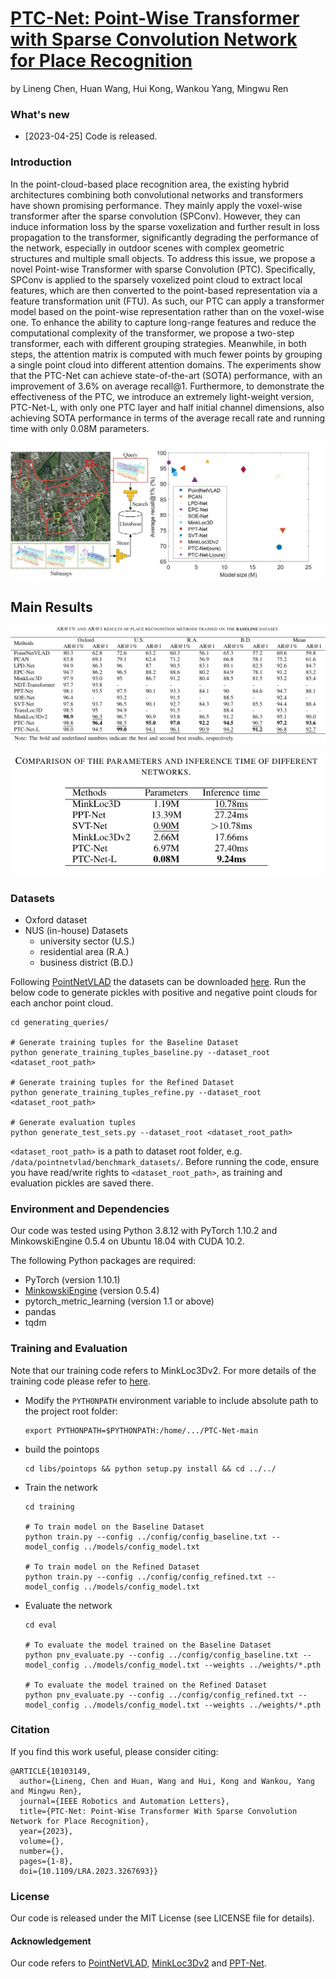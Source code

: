 # [PTC-Net: Point-Wise Transformer with Sparse Convolution Network for Place Recognition](https://ieeexplore.ieee.org/document/10103149)

by  Lineng Chen,
    Huan Wang,
	Hui Kong,
	Wankou Yang,
	Mingwu Ren


### What's new ###
* [2023-04-25] Code is released. 

### Introduction
In the point-cloud-based place recognition area, the existing hybrid architectures combining both convolutional networks and transformers have shown promising performance. They mainly apply the voxel-wise transformer after the sparse convolution (SPConv). However, they can induce information loss by the sparse voxelization and further result in loss propagation to the transformer, significantly degrading the performance of the network, especially in outdoor scenes with complex geometric structures and multiple small objects. To address this issue, we propose a novel Point-wise Transformer with sparse Convolution (PTC). Specifically, SPConv is applied to the sparsely voxelized point cloud to extract local features, which are then converted to the point-based representation via a feature transformation unit (FTU). As such, our PTC can apply a transformer model based on the point-wise representation rather than on the voxel-wise one. To enhance the ability to capture long-range features and reduce the computational complexity of the transformer, we propose a two-step transformer, each with different grouping strategies. Meanwhile, in both steps, the attention matrix is computed with much fewer points by grouping a single point cloud into different attention domains. The experiments show that the PTC-Net can achieve state-of-the-art (SOTA) performance, with an improvement of 3.6\% on average recall@1. Furthermore, to demonstrate the effectiveness of the PTC, we introduce an extremely light-weight version, PTC-Net-L, with only one PTC layer and half initial channel dimensions, also achieving SOTA performance in terms of the average recall rate and running time with only 0.08M parameters.

![Overview](media/Overview.jpg)

## Main Results
![Results](media/Results.png)

![Results](media/parameters.png)

### Datasets
* Oxford dataset
* NUS (in-house) Datasets
  * university sector (U.S.)
  * residential area (R.A.)
  * business district (B.D.)

Following [PointNetVLAD](https://arxiv.org/abs/1804.03492) the datasets can be downloaded [here](https://drive.google.com/open?id=1H9Ep76l8KkUpwILY-13owsEMbVCYTmyx).
Run the below code to generate pickles with positive and negative point clouds for each anchor point cloud. 

```generate pickles
cd generating_queries/ 

# Generate training tuples for the Baseline Dataset
python generate_training_tuples_baseline.py --dataset_root <dataset_root_path>

# Generate training tuples for the Refined Dataset
python generate_training_tuples_refine.py --dataset_root <dataset_root_path>

# Generate evaluation tuples
python generate_test_sets.py --dataset_root <dataset_root_path>
```
`<dataset_root_path>` is a path to dataset root folder, e.g. `/data/pointnetvlad/benchmark_datasets/`.
Before running the code, ensure you have read/write rights to `<dataset_root_path>`, as training and evaluation pickles
are saved there. 

### Environment and Dependencies
Our code was tested using Python 3.8.12 with PyTorch 1.10.2 and MinkowskiEngine 0.5.4 on Ubuntu 18.04 with CUDA 10.2.

The following Python packages are required:
* PyTorch (version 1.10.1)
* [MinkowskiEngine](https://github.com/NVIDIA/MinkowskiEngine) (version 0.5.4)
* pytorch_metric_learning (version 1.1 or above)
* pandas
* tqdm


### Training and Evaluation
Note that our training code refers to MinkLoc3Dv2. For more details of the training code please refer to [here](https://github.com/jac99/MinkLoc3Dv2).

* Modify the `PYTHONPATH` environment variable to include absolute path to the project root folder: 
    ```
    export PYTHONPATH=$PYTHONPATH:/home/.../PTC-Net-main
    ```

* build the pointops

  ```
  cd libs/pointops && python setup.py install && cd ../../
  ```
  
* Train the network

    ```
    cd training
    
    # To train model on the Baseline Dataset
    python train.py --config ../config/config_baseline.txt --model_config ../models/config_model.txt
    
    # To train model on the Refined Dataset
    python train.py --config ../config/config_refined.txt --model_config ../models/config_model.txt
    ```

* Evaluate the network

    ```eval baseline
    cd eval
    
    # To evaluate the model trained on the Baseline Dataset
    python pnv_evaluate.py --config ../config/config_baseline.txt --model_config ../models/config_model.txt --weights ../weights/*.pth
    
    # To evaluate the model trained on the Refined Dataset
    python pnv_evaluate.py --config ../config/config_refined.txt --model_config ../models/config_model.txt --weights ../weights/*.pth
    ```

### Citation

If you find this work useful, please consider citing:

    @ARTICLE{10103149,
      author={Lineng, Chen and Huan, Wang and Hui, Kong and Wankou, Yang and Mingwu Ren},
      journal={IEEE Robotics and Automation Letters}, 
      title={PTC-Net: Point-Wise Transformer With Sparse Convolution Network for Place Recognition}, 
      year={2023},
      volume={},
      number={},
      pages={1-8},
      doi={10.1109/LRA.2023.3267693}}

### License
Our code is released under the MIT License (see LICENSE file for details).

#### Acknowledgement

Our code refers to 
[PointNetVLAD](https://github.com/mikacuy/pointnetvlad), 
[MinkLoc3Dv2](https://github.com/jac99/MinkLoc3Dv2) 
and [PPT-Net](https://github.com/fpthink/PPT-Net).
